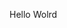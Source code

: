 Hello Wolrd


































































































































































































































































































































































































































































































































































































































































































































































































































































































































































































































































































































































































































































































































































































































































































































































































































































































































































































































































































































































































































































































































































































































































































































































































































































































































































































































































































































































































































































































































































































































































































































































































































































































































































































































































































































































































































































































































































































































































































































































































































































































































































































































































































































































































































































































































































































































































































































































































































































































































































































































































































































































































































































































































































































































































































































































































































































































































































































































































